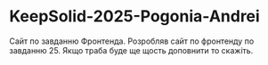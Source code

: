 # KeepSolid-2025-Pogonia-Andrei
Сайт по завданню Фронтенда.
Розробляв сайт по фронтенду по завданню 25. 
Якщо траба буде ще щость доповнити то скажіть. 
